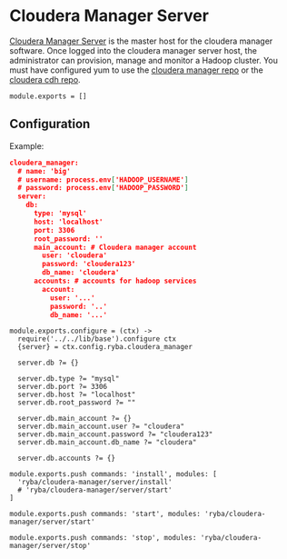 # Cloudera Manager Server

[Cloudera Manager Server][Cloudera-server-install] is the master host for the
cloudera manager software.
Once logged into the cloudera manager server host, the administrator can
provision, manage and monitor a Hadoop cluster.
You must have configured yum to use the [cloudera manager repo][Cloudera-manager-repo]
or the [cloudera cdh repo][Cloudera-cdh-repo].


    module.exports = []

## Configuration

Example:

```json
cloudera_manager:
  # name: 'big'
  # username: process.env['HADOOP_USERNAME']
  # password: process.env['HADOOP_PASSWORD']
  server:
    db:
      type: 'mysql'
      host: 'localhost'
      port: 3306
      root_password: ''
      main_account: # Cloudera manager account
        user: 'cloudera'
        password: 'cloudera123'
        db_name: 'cloudera'
      accounts: # accounts for hadoop services
        account:
          user: '...'
          password: '..'
          db_name: '...'
```


    module.exports.configure = (ctx) ->
      require('../../lib/base').configure ctx
      {server} = ctx.config.ryba.cloudera_manager

      server.db ?= {}

      server.db.type ?= "mysql"
      server.db.port ?= 3306
      server.db.host ?= "localhost"
      server.db.root_password ?= ""

      server.db.main_account ?= {}
      server.db.main_account.user ?= "cloudera"
      server.db.main_account.password ?= "cloudera123"
      server.db.main_account.db_name ?= "cloudera"

      server.db.accounts ?= {}

    module.exports.push commands: 'install', modules: [
      'ryba/cloudera-manager/server/install'
      # 'ryba/cloudera-manager/server/start'
    ]

    module.exports.push commands: 'start', modules: 'ryba/cloudera-manager/server/start'

    module.exports.push commands: 'stop', modules: 'ryba/cloudera-manager/server/stop'

[Cloudera-server-install]: http://www.cloudera.com/content/www/en-us/documentation/enterprise/5-2-x/topics/cm_ig_install_path_b.html#cmig_topic_6_6_4_unique_1
[Cloudera-manager-repo]: http://archive.cloudera.com/cm5/redhat/6/x86_64/cm/cloudera-manager.repo
[Cloudera-cdh-repo]: http://archive.cloudera.com/cdh5/redhat/6/x86_64/cdh/cloudera-cdh5.repo

